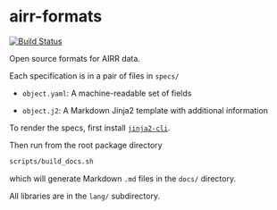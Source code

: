 # airr-formats

[![Build Status](https://travis-ci.org/airr-community/airr-formats.svg?branch=master)](https://travis-ci.org/airr-community/airr-formats)

Open source formats for AIRR data.

Each specification is in a pair of files in `specs/`

-   `object.yaml`: A machine-readable set of fields

-   `object.j2`: A Markdown Jinja2 template with additional information


To render the specs, first install [`jinja2-cli`](https://pypi.python.org/pypi/jinja2-cli).

Then run from the root package directory

```bash
scripts/build_docs.sh
```

which will generate Markdown `.md` files in the `docs/` directory.

All libraries are in the `lang/` subdirectory.
